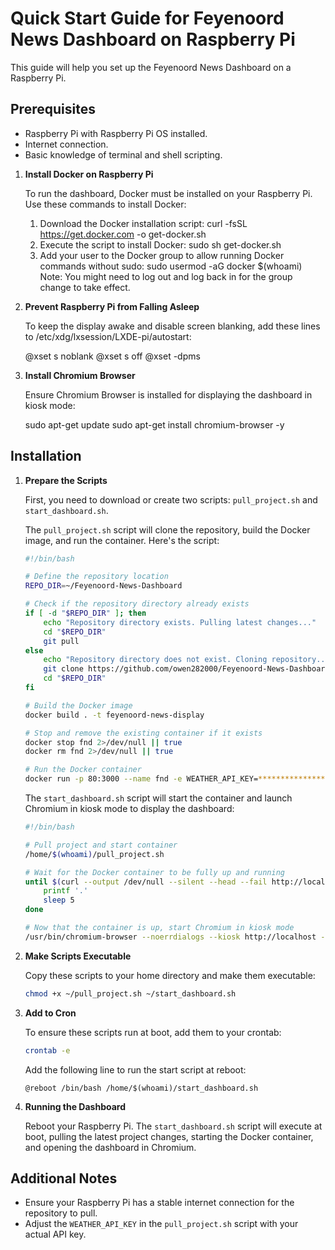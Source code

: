 # Quick Start Guide for Feyenoord News Dashboard on Raspberry Pi

This guide will help you set up the Feyenoord News Dashboard on a Raspberry Pi.

## Prerequisites

- Raspberry Pi with Raspberry Pi OS installed.
- Internet connection.
- Basic knowledge of terminal and shell scripting.

1. **Install Docker on Raspberry Pi**

    To run the dashboard, Docker must be installed on your Raspberry Pi. Use these commands to install Docker:

    1. Download the Docker installation script:
    curl -fsSL https://get.docker.com -o get-docker.sh
    2. Execute the script to install Docker:
    sudo sh get-docker.sh
    3. Add your user to the Docker group to allow running Docker commands without sudo:
    sudo usermod -aG docker $(whoami)
    Note: You might need to log out and log back in for the group change to take effect.

2. **Prevent Raspberry Pi from Falling Asleep**

    To keep the display awake and disable screen blanking, add these lines to /etc/xdg/lxsession/LXDE-pi/autostart:

    @xset s noblank
    @xset s off
    @xset -dpms

3. **Install Chromium Browser**

    Ensure Chromium Browser is installed for displaying the dashboard in kiosk mode:

    sudo apt-get update
    sudo apt-get install chromium-browser -y


## Installation

1. **Prepare the Scripts**

    First, you need to download or create two scripts: `pull_project.sh` and `start_dashboard.sh`.

    The `pull_project.sh` script will clone the repository, build the Docker image, and run the container. Here's the script:

    ```bash
    #!/bin/bash

    # Define the repository location
    REPO_DIR=~/Feyenoord-News-Dashboard

    # Check if the repository directory already exists
    if [ -d "$REPO_DIR" ]; then
        echo "Repository directory exists. Pulling latest changes..."
        cd "$REPO_DIR"
        git pull
    else
        echo "Repository directory does not exist. Cloning repository..."
        git clone https://github.com/owen282000/Feyenoord-News-Dashboard.git "$REPO_DIR"
        cd "$REPO_DIR"
    fi

    # Build the Docker image
    docker build . -t feyenoord-news-display

    # Stop and remove the existing container if it exists
    docker stop fnd 2>/dev/null || true
    docker rm fnd 2>/dev/null || true

    # Run the Docker container
    docker run -p 80:3000 --name fnd -e WEATHER_API_KEY=****************** -d feyenoord-news-display:latest
    ```

    The `start_dashboard.sh` script will start the container and launch Chromium in kiosk mode to display the dashboard:

    ```bash
    #!/bin/bash

    # Pull project and start container
    /home/$(whoami)/pull_project.sh

    # Wait for the Docker container to be fully up and running
    until $(curl --output /dev/null --silent --head --fail http://localhost:80); do
        printf '.'
        sleep 5
    done

    # Now that the container is up, start Chromium in kiosk mode
    /usr/bin/chromium-browser --noerrdialogs --kiosk http://localhost --disable-translate --no-first-run --fast --fast-start --disable-infobars --disable-features=TranslateUI &
    ```

2. **Make Scripts Executable**

    Copy these scripts to your home directory and make them executable:

    ```bash
    chmod +x ~/pull_project.sh ~/start_dashboard.sh
    ```

3. **Add to Cron**

    To ensure these scripts run at boot, add them to your crontab:

    ```bash
    crontab -e
    ```

    Add the following line to run the start script at reboot:

    ```
    @reboot /bin/bash /home/$(whoami)/start_dashboard.sh
    ```

4. **Running the Dashboard**

    Reboot your Raspberry Pi. The `start_dashboard.sh` script will execute at boot, pulling the latest project changes, starting the Docker container, and opening the dashboard in Chromium.

## Additional Notes

- Ensure your Raspberry Pi has a stable internet connection for the repository to pull.
- Adjust the `WEATHER_API_KEY` in the `pull_project.sh` script with your actual API key.

